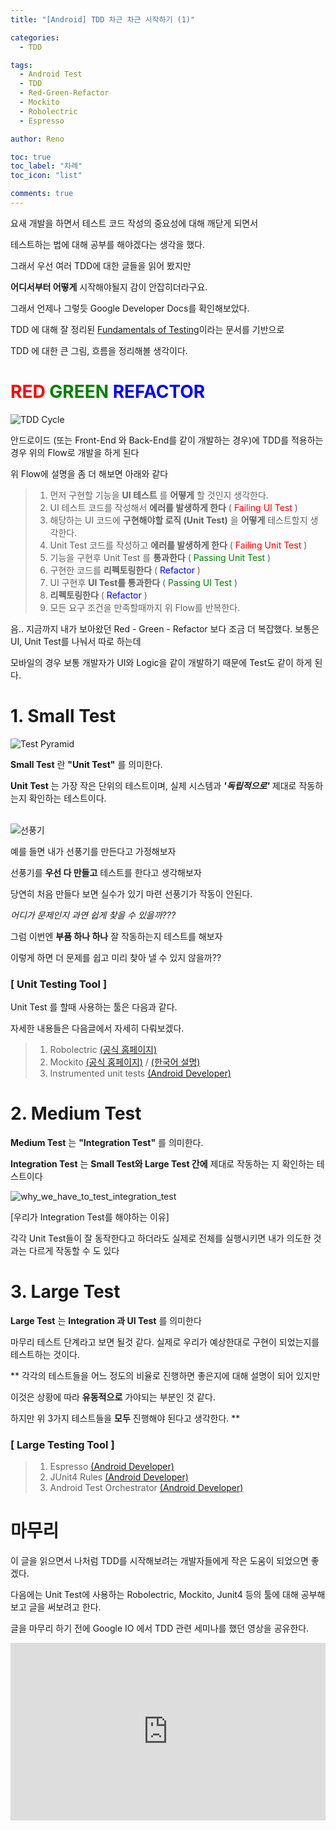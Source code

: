 ```yaml
---
title: "[Android] TDD 차근 차근 시작하기 (1)"

categories:
  - TDD

tags:
  - Android Test
  - TDD
  - Red-Green-Refactor
  - Mockito
  - Robolectric
  - Espresso

author: Reno

toc: true
toc_label: "차례"
toc_icon: "list"

comments: true
---
```


요새 개발을 하면서 테스트 코드 작성의 중요성에 대해 깨닫게 되면서

테스트하는 법에 대해 공부를 해야겠다는 생각을 했다.

그래서 우선 여러 TDD에 대한 글들을 읽어 봤지만

**어디서부터 어떻게** 시작해야될지 감이 안잡히더라구요.

그래서 언제나 그렇듯 Google Developer Docs를 확인해보았다.

TDD 에 대해 잘 정리된 [Fundamentals of Testing](https://developer.android.com/training/testing/fundamentals)이라는 문서를 기반으로

TDD 에 대한 큰 그림, 흐름을 정리해볼 생각이다.





# **<span style="color:red">RED</span> <span style="color:green">GREEN</span> <span style="color:blue">REFACTOR</span>**
![TDD Cycle](/assets/images/post_image/tdd_cycle.PNG)

안드로이드 (또는 Front-End 와 Back-End를 같이 개발하는 경우)에 TDD를 적용하는 경우 위의 Flow로 개발을 하게 된다

위 Flow에 설명을 좀 더 해보면 아래와 같다

> 1. 먼저 구현할 기능을 **UI 테스트** 를 **어떻게** 할 것인지 생각한다.
> 2. UI 테스트 코드를 작성해서 **에러를 발생하게 한다**  ( <span style="color:red">Failing UI Test</span> )
> 3. 해당하는 UI 코드에 **구현해야할 로직 (Unit Test)** 을 **어떻게** 테스트할지 생각한다.
> 4. Unit Test 코드를 작성하고 **에러를 발생하게 한다**  ( <span style="color:red">Failing Unit Test</span> )
> 5. 기능을 구현후 Unit Test 를 **통과한다** ( <span style="color:green">Passing Unit Test</span> )
> 6. 구현한 코드를 **리펙토링한다** ( <span style="color:blue">Refactor</span> )
> 7. UI 구현후 **UI Test를 통과한다**  ( <span style="color:green">Passing UI Test</span> )
> 8. **리펙토링한다**  ( <span style="color:blue">Refactor</span> )
> 9. 모든 요구 조건을 만족할때까지 위 Flow를 반복한다.

음.. 지금까지 내가 보아왔던 Red - Green - Refactor 보다 조금 더 복잡했다. 보통은 UI, Unit Test를 나눠서 따로 하는데

모바일의 경우 보통 개발자가 UI와 Logic을 같이 개발하기 때문에 Test도 같이 하게 된다.






# 1. **Small Test**

![Test Pyramid](/assets/images/post_image/test_pyramid.PNG)

**Small Test** 란 **"Unit Test"** 를 의미한다.

**Unit Test** 는 가장 작은 단위의 테스트이며, 실제 시스템과 _**'독립적으로'**_ 제대로 작동하는지 확인하는 테스트이다.

<br>![선풍기](/assets/images/post_image/선풍기.PNG)

예를 들면 내가 선풍기를 만든다고 가정해보자

선풍기를 **우선 다 만들고** 테스트를 한다고 생각해보자

당연히 처음 만들다 보면 실수가 있기 마련 선풍기가 작동이 안된다.

*어디가 문제인지 과연 쉽게 찾을 수 있을까???*

그럼 이번엔 **부품 하나 하나** 잘 작동하는지 테스트를 해보자

이렇게 하면 더 문제를 쉽고 미리 찾아 낼 수 있지 않을까??





### **[ Unit Testing Tool ]**

Unit Test 를 할때 사용하는 툴은 다음과 같다.

자세한 내용들은 다음글에서 자세히 다뤄보겠다.

>1. Robolectric [(공식 홈페이지)](http://robolectric.org/)
>2. Mockito [(공식 홈페이지)](https://site.mockito.org/) / [(한국어 설명)](https://github.com/mockito/mockito/wiki/Mockito-features-in-Korean)
>3. Instrumented unit tests [(Android Developer)](https://developer.android.com/training/testing/unit-testing/instrumented-unit-tests)






# 2. **Medium Test**

**Medium Test** 는 **"Integration Test"** 를 의미한다.

**Integration Test** 는 **Small Test와 Large Test 간에** 제대로 작동하는 지 확인하는 테스트이다

![why_we_have_to_test_integration_test](/assets/images/post_image/why_we_have_to_test_integration_test.gif)

[우리가 Integration Test를 해야하는 이유]

각각 Unit Test들이 잘 동작한다고 하더라도 실제로 전체를 실행시키면 내가 의도한 것과는 다르게 작동할 수 도 있다





# 3. **Large Test**

**Large Test** 는 **Integration 과 UI Test** 를 의미한다

마무리 테스트 단계라고 보면 될것 같다. 실제로 우리가 예상한대로 구현이 되었는지를 테스트하는 것이다.

** 각각의 테스트들을 어느 정도의 비율로 진행하면 좋은지에 대해 설명이 되어 있지만

이것은 상황에 따라 **유동적으로** 가야되는 부분인 것 같다.

하지만 위 3가지 테스트들을 **모두** 진행해야 된다고 생각한다. **






### **[ Large Testing Tool ]**

>1. Espresso [(Android Developer)](https://developer.android.com/training/testing/espresso)
>2. JUnit4 Rules [(Android Developer)](https://developer.android.com/training/testing/junit-rules.html)
>3. Android Test Orchestrator [(Android Developer)](https://developer.android.com/training/testing/junit-runner.html#using-android-test-orchestrator)





# **마무리**
이 글을 읽으면서 나처럼 TDD를 시작해보려는 개발자들에게 작은 도움이 되었으면 좋겠다.

다음에는 Unit Test에 사용하는 Robolectric, Mockito, Junit4 등의 툴에 대해 공부해보고 글을 써보려고 한다.

글을 마무리 하기 전에 Google IO 에서 TDD 관련 세미나를 했던 영상을 공유한다.

<style>.embed-container { position: relative; padding-bottom: 56.25%; height: 0; overflow: hidden; max-width: 100%; } .embed-container iframe, .embed-container object, .embed-container embed { position: absolute; top: 0; left: 0; width: 100%; height: 100%; }</style><div class='embed-container'><iframe src='https://www.youtube.com/embed/pK7W5npkhho' frameborder='0' allowfullscreen></iframe></div>
